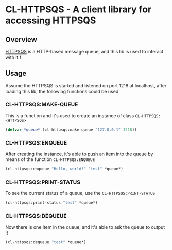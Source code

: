 # CL-HTTPSQS - A client library for accessing HTTPSQS

## Overview

[HTTPSQS](http://zyan.cc/httpsqs/) is a HTTP-based message queue, and this lib is used to interact with it.f

## Usage

Assume the HTTPSQS is started and listened on port 1218 at localhost, after loading this lib, the following functions could be used

### CL-HTTPSQS:MAKE-QUEUE

This is a function and it's used to create an instance of class `CL-HTTPSQS:<HTTPSQS>`

```lisp
(defvar *queue* (cl-httpsqs:make-queue "127.0.0.1" 1218))
```

### CL-HTTPSQS:ENQUEUE

After creating the instance, it's able to push an item into the queue by means of the function `CL-HTTPSQS:ENQUEUE`

```lisp
(cl-httpsqs:enqueue "Hello, world!" "test" *queue*)
```

### CL-HTTPSQS:PRINT-STATUS

To see the current status of a queue, use the `CL-HTTPSQS:PRINT-STATUS`

```lisp
(cl-httpsqs:print-status "test" *queue*)
```

### CL-HTTPSQS:DEQUEUE

Now there is one item in the queue, and it's able to ask the queue to output it

```lisp
(cl-httpsqs:dequeue "test" *queue*)
```
